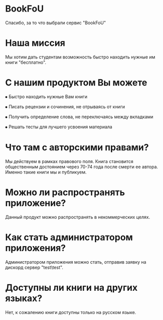 # BookFoU
Спасибо, за то что выбрали сервис "BookFoU"

# Наша миссия
Мы хотим дать студентам возможность быстро находить нужные им книги "бесплатно".

# С нашим продуктом Вы можете
⦁ Быстро находить нужные Вам книги

⦁ Писать рецензии и сочинения, не отрываясь от книги

⦁ Получить определение слова, не переключаясь между вкладками

⦁ Решать тесты для лучшего усвоения материала

# Что там с авторскими правами?
Мы действуем в рамках правового поля. Книга становится общественным достоянием 
через 70-74 года после смерти ее автора. Именно такие книги мы и публикуем.

# Можно ли распространять приложение?
Данный продукт можно распространять в некоммерческих целях.

# Как стать администратором приложения?
Администратором приложения можно стать, отправив заявку на дискорд сервер "test\test".

# Доступны ли книги на других языках?
Нет, к сожалению книги доступны только на русском языке.
